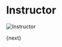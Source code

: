 <!-- add-breadcrumbs -->
# Instructor

<img class="screenshot" alt="Instructor" src="{{docs_base_url}}/assets/img/schools/setup/instructor.png">

{next}